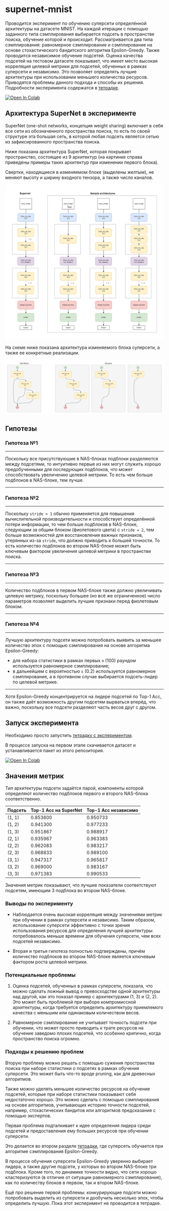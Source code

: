 # supernet-mnist

Проводится эксперимент по обучению суперсети определённой архитектуры на датасете MNIST. На каждой итерации с помощью заданного типа сэмплирования выбирается подсеть в пространстве поиска, обучение которой и происходит. Рассматривается два типа сэмплирования: равномерное сэмплирование и сэмплирование на основе стохастического бандитского алгоритма Epsilon-Greedy. Также проводится независимое обучение подсетей. Оценка качества подсетей на тестовом датасете показывает, что имеет место высокая корреляция целевой метрики для подсетей, обученных в рамках суперсети и независимо. Это позволяет определять лучшие архитектуры при использовании меньшего количества ресурсов. Приводятся проблемы данного подхода и способы их решения. Подробности эксперимента содержатся в [тетрадке](notebooks/supernet-mnist.ipynb).  

[<img src="https://colab.research.google.com/assets/colab-badge.svg" alt="Open In Colab"/>](https://colab.research.google.com/github/basic-go-ahead/supernet-mnist/blob/main/notebooks/supernet-mnist.ipynb)

## Архитектура SuperNet в эксперименте

SuperNet (one-shot networks, концепция weight sharing) включает в себя все сети из обозначенного пространства поиска, то есть по своей структуре эта большая сеть, в которой любая подсеть является сетью из зафиксированного пространства поиска.

Ниже показана архитектура SuperNet, которая покрывает пространство, состоящее из 9 архитектур (на картинке справа приведены примеры таких архитектур при изменении первого блока).

Свертки, находящиеся в изменяемом блоке (выделены желтым), не меняют высоту и ширину входного тензора, а также число каналов.  

![SuperNet architecture](pics/supernet.png "SuperNet architecture")

На схеме ниже показана архитектура изменяемого блока суперсети, а также ее конкретные реализации.

![NAS Block architecture](pics/NAS_block.png "NAS block architecture")

## Гипотезы

### Гипотеза №1

---

Поскольку все присутствуюшие в NAS-блоках подблоки разделяются между подсетями, то интуитивно первые из них могут служить хорошо предобученными для последующих подблоков, что может способствовать увеличению целевой метрики. То есть чем больше подблоков в NAS-блоке, тем лучше.

---

### Гипотеза №2

---

Поскольку `stride > 1` обычно применяется для повышения вычислительной производительности и способствует определённой потери информации, то чем больше подблоков в NAS-блоке, следующим за общим блоком (фиолетового цвета) с `stride = 2`, тем больше возможностей для восстановления важных признаков, утерянных из-за `stride`, что должно приводить к большей точности. То есть количество подблоков во втором NAS-блоке может быть ключевым фактором увеличения целевой метрики в пространстве поиска.

---

### Гипотеза №3

---

Количество подблоков в первом NAS-блоке также должно увеличивать целевую метрику, поскольку большее (но всё же ограниченное) число параметров позволяет выделить лучшие признаки перед фиолетовым блоком.

---

### Гипотеза №4

---

Лучшую архитектуру подсети можно попробовать выявить за меньшее количество эпох с помощью сэмплирования на основе алгоритма Epsilon-Greedy:
- для набора статистики в рамках первых `n` (100) раундом используется равномерное сэмплирование;
- в дальнейшем с вероятностью `ε` (0.2) используется равномерное сэмплирование, а в противном случае выбирается подсеть-лидер по целевой метрике.

---

Хотя Epsilon-Greedy концентрируется на лидере подсетей по Top-1 Acc, он также даёт возможность другим подсетям вырваться вперёд, что важно, поскольку все подсети разделяют часть весов друг с другом.

## Запуск эксперимента

Необходимо просто запустить [тетрадку с экспериментом](notebooks/supernet-mnist.ipynb).

В процессе запуска на первом этапе скачивается датасет и устанавливается пакет из этого репозитория.

[<img src="https://colab.research.google.com/assets/colab-badge.svg" alt="Open In Colab"/>](https://colab.research.google.com/github/basic-go-ahead/supernet-mnist/blob/main/notebooks/supernet-mnist.ipynb)

## Значения метрик

Тип архитектуры подсети задаётся парой, компоненты которой определяют
количество подблоков первого и второго NAS-блока соответственно.

| Подсеть | Top-1 Acc на SuperNet | Top-1 Acc независимо |
|---------|-----------------------|----------------------|
| (1, 1)  |  0.853600             | 0.950733             |
| (1, 2)  |  0.941300             | 0.977233             |
| (1, 3)  |  0.951867             | 0.988917             |
| (2, 1)  |  0.935967             | 0.963383             |
| (2, 2)  |  0.962083             | 0.983217             |
| (2, 3)  |  0.968833             | 0.989100             |
| (3, 1)  |  0.947317             | 0.965817             |
| (3, 2)  |  0.969000             | 0.983167             |
| (3, 3)  |  0.971383             | 0.990533             |

Значения метрик показывают, что лучшие показатели соответствуют подсетям, имеющим 3 подблока во втором NAS-блоке.

### Выводы по эксперименту

- Наблюдается очень высокая корреляция между значениями метрик при обучении в рамках суперсети и независимо. Таким образом, использование суперсети эффективно с точки зрения использования ресурсов для определения лучшей архитектуры: потребовалось меньше времени для обучения суперсети, чем всех подсетей независимо.

- Вторая и третья гипотеза полностью подтверждены, причём количество подблоков во втором NAS-блоке является ключевым фактором роста целевой метрики.

### Потенциальные проблемы

1. Оценка подсетей, обученных в рамках суперсети, показала, что можно сделать ложный вывод о превосходстве одной архитектуры над другой, как это показал пример с архитектурами (1, 3) и (2, 2). Это может быть проблемой при выборе компромиссной архитектуры, когда требуется определить архитектуру приемлемого качества с меньшим или одинаковым количеством весов.

2. Равномерное сэмплирование не учитывает точность подсети при обучении, что может просто приводить к трате ресурсов на обучение заведомо плохих подсетей, что особенно критично, когда пространство поиска огромно.

### Подходы к решению проблем

Вторую проблему можно решать с помощью сужения пространства поиска при наборе статистики о подсетях в рамках обучения суперсети. Это может быть что-то вроде pruning, как для древесных алгоритмов.

Также можно уделять меньшее количество ресурсов на обучение подсетей, которые при наборе статистики показывают себя недостаточно хорошо. Это можно сделать с помощью сэмплирования на основе алгоритмов, учитывающих историю точности подсетей, например, стохастических бандитов или алгоритмов предсказания с помощью экспертов.

Первая проблема подталкивает к идее определения лидера среди подсетей и предоставления ему больших ресурсов при обучении суперсети.

Это делается во втором разделе [тетрадки](notebooks/supernet-mnist.ipynb), где суперсеть обучается при алгоритме сэмплирования Epsilon-Greedy.

В процессе обучения суперсети Epsilon-Greedy уверенно выбирает лидера, а также другие подсети, у которых во втором NAS-блоке три подблока. Кроме того, по динамике точности видно, что сети хорошо кластеризуются (в отличие от ситуации равномерного сэмплирования), как по количеству блоков в первом, так и втором NAS-блоке.

Ещё про решение первой проблемы: конкурирующие подсети можно попробовать выделить из суперсети и дообучить несколько эпох, чтобы определить лучшую. Пока этот эксперимент не проводится в тетрадке.